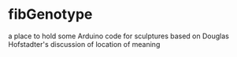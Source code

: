 # fibGenotype
a place to hold some Arduino code for sculptures based on Douglas Hofstadter's discussion of location of meaning
